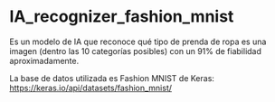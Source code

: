 # IA_recognizer_fashion_mnist
Es un modelo de IA que reconoce qué tipo de prenda de ropa es una imagen (dentro las 10 categorías posibles) con un 91% de fiabilidad aproximadamente.

La base de datos utilizada es Fashion MNIST de Keras: https://keras.io/api/datasets/fashion_mnist/
